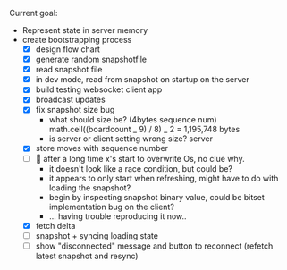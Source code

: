 Current goal:

- Represent state in server memory
- create bootstrapping process
  - [x] design flow chart
  - [x] generate random snapshotfile
  - [x] read snapshot file
  - [x] in dev mode, read from snapshot on startup on the server
  - [x] build testing websocket client app
  - [x] broadcast updates
  - [x] fix snapshot size bug
    - what should size be? (4bytes sequence num) math.ceil((boardcount _ 9) / 8) _ 2 = 1,195,748 bytes
    - is server or client setting wrong size? server
  - [x] store moves with sequence number
  - [ ] 🐞 after a long time x's start to overwrite Os, no clue why.
    - it doesn't look like a race condition, but could be?
    - it appears to only start when refreshing, might have to do with loading the snapshot?
    - begin by inspecting snapshot binary value, could be bitset implementation bug on the client?
    - ... having trouble reproducing it now..
  - [x] fetch delta
  - [ ] snapshot + syncing loading state
  - [ ] show "disconnected" message and button to reconnect (refetch latest snapshot and resync)
